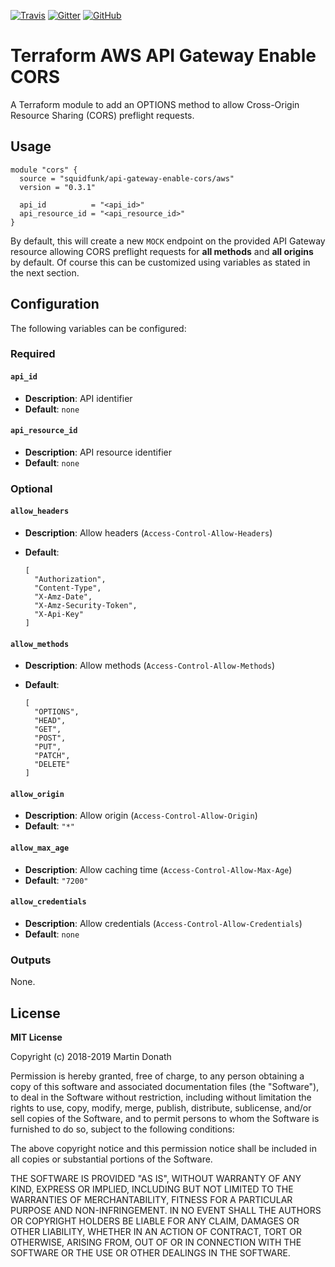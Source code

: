[![Travis][travis-image]][travis-link]
[![Gitter][gitter-image]][gitter-link]
[![GitHub][github-image]][github-link]

  [travis-image]: https://travis-ci.org/squidfunk/terraform-aws-api-gateway-enable-cors.svg?branch=master
  [travis-link]: https://travis-ci.org/squidfunk/terraform-aws-api-gateway-enable-cors
  [codecov-image]: https://img.shields.io/codecov/c/github/squidfunk/terraform-aws-api-gateway-enable-cors/master.svg
  [codecov-link]: https://codecov.io/gh/squidfunk/terraform-aws-api-gateway-enable-cors
  [gitter-image]: https://badges.gitter.im/squidfunk/terraform-aws-api-gateway-enable-cors.svg
  [gitter-link]: https://gitter.im/squidfunk/terraform-aws-api-gateway-enable-cors
  [github-image]: https://img.shields.io/github/release/squidfunk/terraform-aws-api-gateway-enable-cors.svg
  [github-link]: https://github.com/squidfunk/terraform-aws-api-gateway-enable-cors/releases

# Terraform AWS API Gateway Enable CORS

A Terraform module to add an OPTIONS method to allow Cross-Origin Resource
Sharing (CORS) preflight requests.

## Usage

``` hcl
module "cors" {
  source = "squidfunk/api-gateway-enable-cors/aws"
  version = "0.3.1"

  api_id          = "<api_id>"
  api_resource_id = "<api_resource_id>"
}
```

By default, this will create a new `MOCK` endpoint on the provided API Gateway
resource allowing CORS preflight requests for **all methods** and
**all origins** by default. Of course this can be customized using variables
as stated in the next section.

## Configuration

The following variables can be configured:

### Required

#### `api_id`

- **Description**: API identifier
- **Default**: `none`

#### `api_resource_id`

- **Description**: API resource identifier
- **Default**: `none`

### Optional

#### `allow_headers`

- **Description**: Allow headers (`Access-Control-Allow-Headers`)
- **Default**:

    ``` hcl
    [
      "Authorization",
      "Content-Type",
      "X-Amz-Date",
      "X-Amz-Security-Token",
      "X-Api-Key"
    ]
    ```

#### `allow_methods`

- **Description**: Allow methods (`Access-Control-Allow-Methods`)
- **Default**:

    ``` hcl
    [
      "OPTIONS",
      "HEAD",
      "GET",
      "POST",
      "PUT",
      "PATCH",
      "DELETE"
    ]
    ```
#### `allow_origin`

- **Description**: Allow origin (`Access-Control-Allow-Origin`)
- **Default**: `"*"`

#### `allow_max_age`

- **Description**: Allow caching time (`Access-Control-Allow-Max-Age`)
- **Default**: `"7200"`

#### `allow_credentials`

- **Description**: Allow credentials (`Access-Control-Allow-Credentials`)
- **Default**: `none`

### Outputs

None.

## License

**MIT License**

Copyright (c) 2018-2019 Martin Donath

Permission is hereby granted, free of charge, to any person obtaining a copy
of this software and associated documentation files (the "Software"), to
deal in the Software without restriction, including without limitation the
rights to use, copy, modify, merge, publish, distribute, sublicense, and/or
sell copies of the Software, and to permit persons to whom the Software is
furnished to do so, subject to the following conditions:

The above copyright notice and this permission notice shall be included in
all copies or substantial portions of the Software.

THE SOFTWARE IS PROVIDED "AS IS", WITHOUT WARRANTY OF ANY KIND, EXPRESS OR
IMPLIED, INCLUDING BUT NOT LIMITED TO THE WARRANTIES OF MERCHANTABILITY,
FITNESS FOR A PARTICULAR PURPOSE AND NON-INFRINGEMENT. IN NO EVENT SHALL THE
AUTHORS OR COPYRIGHT HOLDERS BE LIABLE FOR ANY CLAIM, DAMAGES OR OTHER
LIABILITY, WHETHER IN AN ACTION OF CONTRACT, TORT OR OTHERWISE, ARISING
FROM, OUT OF OR IN CONNECTION WITH THE SOFTWARE OR THE USE OR OTHER DEALINGS
IN THE SOFTWARE.
